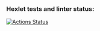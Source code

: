 ### Hexlet tests and linter status:
[![Actions Status](https://github.com/eiushakov/python-project-lvl1/workflows/hexlet-check/badge.svg)](https://github.com/eiushakov/python-project-lvl1/actions)